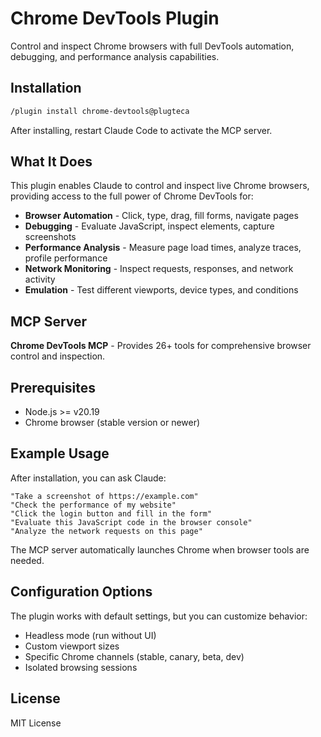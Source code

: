 # Chrome DevTools Plugin

Control and inspect Chrome browsers with full DevTools automation, debugging, and performance analysis capabilities.

## Installation

```bash
/plugin install chrome-devtools@plugteca
```

After installing, restart Claude Code to activate the MCP server.

## What It Does

This plugin enables Claude to control and inspect live Chrome browsers, providing access to the full power of Chrome DevTools for:

- **Browser Automation** - Click, type, drag, fill forms, navigate pages
- **Debugging** - Evaluate JavaScript, inspect elements, capture screenshots
- **Performance Analysis** - Measure page load times, analyze traces, profile performance
- **Network Monitoring** - Inspect requests, responses, and network activity
- **Emulation** - Test different viewports, device types, and conditions

## MCP Server

**Chrome DevTools MCP** - Provides 26+ tools for comprehensive browser control and inspection.

## Prerequisites

- Node.js >= v20.19
- Chrome browser (stable version or newer)

## Example Usage

After installation, you can ask Claude:

```
"Take a screenshot of https://example.com"
"Check the performance of my website"
"Click the login button and fill in the form"
"Evaluate this JavaScript code in the browser console"
"Analyze the network requests on this page"
```

The MCP server automatically launches Chrome when browser tools are needed.

## Configuration Options

The plugin works with default settings, but you can customize behavior:

- Headless mode (run without UI)
- Custom viewport sizes
- Specific Chrome channels (stable, canary, beta, dev)
- Isolated browsing sessions

## License

MIT License

